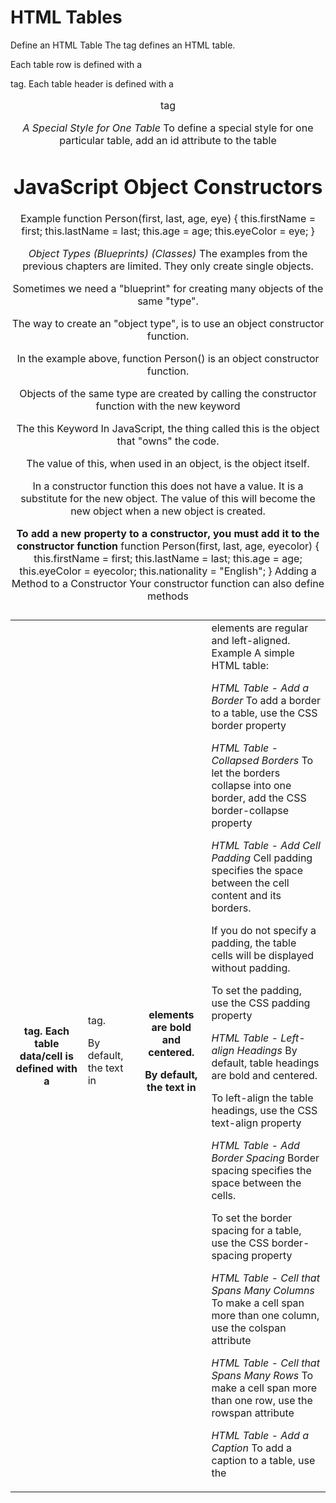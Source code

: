 # HTML Tables

Define an HTML Table
The <table> tag defines an HTML table.

Each table row is defined with a <tr> tag. Each table header is defined with a <th> tag. Each table data/cell is defined with a <td> tag.

By default, the text in <th> elements are bold and centered.

By default, the text in <td> elements are regular and left-aligned.
Example
A simple HTML table:
<!-- 
<table style="width:100%">
  <tr>
    <th>Firstname</th>
    <th>Lastname</th>
    <th>Age</th>
  </tr>
  <tr>
    <td>Jill</td>
    <td>Smith</td>
    <td>50</td>
  </tr>
  <tr>
    <td>Eve</td>
    <td>Jackson</td>
    <td>94</td>
  </tr>
</table> -->

*HTML Table - Add a Border*
To add a border to a table, use the CSS border property

*HTML Table - Collapsed Borders*
To let the borders collapse into one border, add the CSS border-collapse property

*HTML Table - Add Cell Padding*
Cell padding specifies the space between the cell content and its borders.

If you do not specify a padding, the table cells will be displayed without padding.

To set the padding, use the CSS padding property

*HTML Table - Left-align Headings*
By default, table headings are bold and centered.

To left-align the table headings, use the CSS text-align property

*HTML Table - Add Border Spacing*
Border spacing specifies the space between the cells.

To set the border spacing for a table, use the CSS border-spacing property

*HTML Table - Cell that Spans Many Columns*
To make a cell span more than one column, use the colspan attribute

*HTML Table - Cell that Spans Many Rows*
To make a cell span more than one row, use the rowspan attribute

*HTML Table - Add a Caption*
To add a caption to a table, use the <caption> tag

*A Special Style for One Table*
To define a special style for one particular table, add an id attribute to the table

# JavaScript Object Constructors
Example
function Person(first, last, age, eye) {
  this.firstName = first;
  this.lastName = last;
  this.age = age;
  this.eyeColor = eye;
}

*Object Types (Blueprints) (Classes)*
The examples from the previous chapters are limited. They only create single objects.

Sometimes we need a "blueprint" for creating many objects of the same "type".

The way to create an "object type", is to use an object constructor function.

In the example above, function Person() is an object constructor function.

Objects of the same type are created by calling the constructor function with the new keyword

The this Keyword
In JavaScript, the thing called this is the object that "owns" the code.

The value of this, when used in an object, is the object itself.

In a constructor function this does not have a value. It is a substitute for the new object. The value of this will become the new object when a new object is created.

**To add a new property to a constructor, you must add it to the constructor function**
function Person(first, last, age, eyecolor) {
  this.firstName = first;
  this.lastName = last;
  this.age = age;
  this.eyeColor = eyecolor;
  this.nationality = "English";
}
Adding a Method to a Constructor
Your constructor function can also define methods